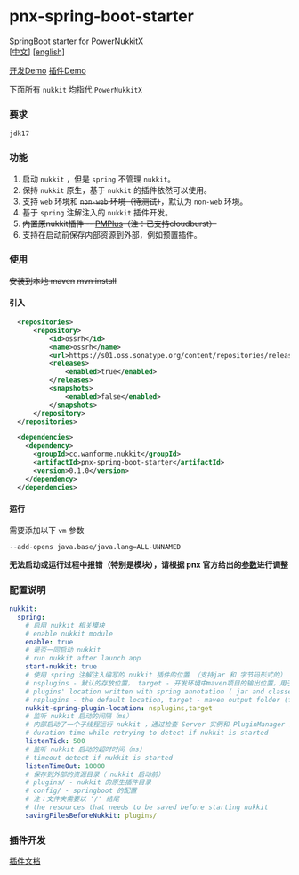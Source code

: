 # pnx-spring-boot-starter

SpringBoot starter for PowerNukkitX  
[[中文]](README.md) [[english]](README.en.md)  

[开发Demo](https://github.com/WanneSimon/pnx-starter-demo.git) 
[插件Demo](https://github.com/WanneSimon/pnx-starter-plugin-demo.git)

下面所有 `nukkit` 均指代 `PowerNukkitX`

### 要求

`jdk17`

### 功能

1. 启动 `nukkit` ，但是 `spring` 不管理 `nukkit`。
2. 保持 `nukkit` 原生，基于 `nukkit` 的插件依然可以使用。
3. 支持 `web` 环境和 ~~`non-web` 环境（待测试）~~，默认为 `non-web` 环境。
4. 基于 `spring` 注解注入的 `nukkit` 插件开发。
5. ~~内置原nukkit插件 -- [PMPlus](https://github.com/WanneSimon/PMPlus/tree/2.0/build)（注：已支持cloudburst）~~
6. 支持在启动前保存内部资源到外部，例如预置插件。

### 使用
~~安装到本地 maven~~
~~mvn install~~
  

#### 引入

```xml
  <repositories>
      <repository>
          <id>ossrh</id>
          <name>ossrh</name>
          <url>https://s01.oss.sonatype.org/content/repositories/releases/</url>
          <releases>
              <enabled>true</enabled>
          </releases>
          <snapshots>
              <enabled>false</enabled>
          </snapshots>
      </repository>
  </repositories>

  <dependencies>
    <dependency>
      <groupId>cc.wanforme.nukkit</groupId>
      <artifactId>pnx-spring-boot-starter</artifactId>
      <version>0.1.0</version>
    </dependency>
  </dependencies>
```

#### 运行

需要添加以下 `vm` 参数

```
--add-opens java.base/java.lang=ALL-UNNAMED
```

**无法启动或运行过程中报错（特别是模块），请根据 pnx 官方给出的[参数](https://github.com/PowerNukkitX/PowerNukkitX#%E4%BD%BF%E7%94%A8%E6%AD%A5%E9%AA%A4)进行调整**

### 配置说明

```yml
nukkit:
  spring:
    # 启用 nukkit 相关模块
    # enable nukkit module
    enable: true
    # 是否一同启动 nukkit
    # run nukkit after launch app
    start-nukkit: true
    # 使用 spring 注解注入编写的 nukkit 插件的位置 （支持jar 和 字节码形式的）
    # nsplugins - 默认的存放位置， target - 开发环境中maven项目的输出位置，用于开发测试。
    # plugins' location written with spring annotation ( jar and classes supported )
    # nsplugins - the default location, target - maven output folder (for develop plugins)
    nukkit-spring-plugin-location: nsplugins,target
    # 监听 nukkit 启动的间隔（ms）
    # 内部启动了一个子线程运行 nukkit ，通过检查 Server 实例和 PluginManager 实例来确认是否启动完成。 
    # duration time while retrying to detect if nukkit is started
    listenTick: 500
    # 监听 nukkit 启动的超时时间（ms）
    # timeout detect if nukkit is started
    listenTimeOut: 10000
    # 保存到外部的资源目录（ nukkit 启动前）
    # plugins/ - nukkit 的原生插件目录
    # config/ - springboot 的配置
    # 注：文件夹需要以 '/' 结尾
    # the resources that needs to be saved before starting nukkit 
    savingFilesBeforeNukkit: plugins/
```

### 插件开发

[插件文档](nsplugin-doc.md)
